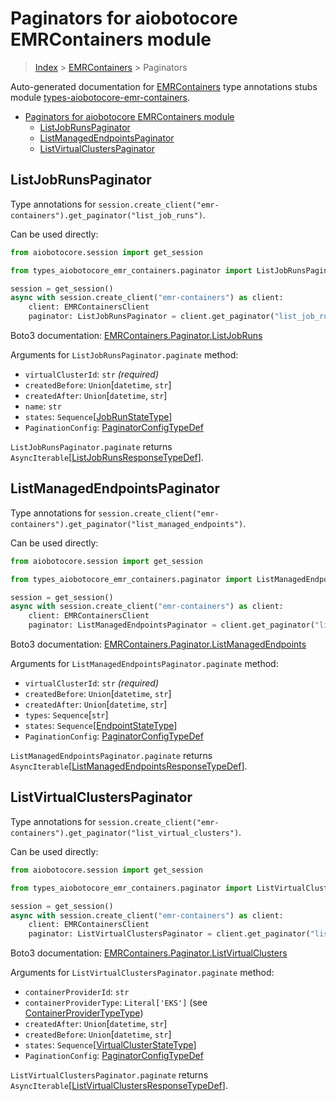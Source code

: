 <a id="paginators-for-aiobotocore-emrcontainers-module"></a>

# Paginators for aiobotocore EMRContainers module

> [Index](..) > [EMRContainers](.) > Paginators

Auto-generated documentation for
[EMRContainers](https://boto3.amazonaws.com/v1/documentation/api/latest/reference/services/emr-containers.html#EMRContainers)
type annotations stubs module
[types-aiobotocore-emr-containers](https://pypi.org/project/types-aiobotocore-emr-containers/).

- [Paginators for aiobotocore EMRContainers module](#paginators-for-aiobotocore-emrcontainers-module)
  - [ListJobRunsPaginator](#listjobrunspaginator)
  - [ListManagedEndpointsPaginator](#listmanagedendpointspaginator)
  - [ListVirtualClustersPaginator](#listvirtualclusterspaginator)

<a id="listjobrunspaginator"></a>

## ListJobRunsPaginator

Type annotations for
`session.create_client("emr-containers").get_paginator("list_job_runs")`.

Can be used directly:

```python
from aiobotocore.session import get_session

from types_aiobotocore_emr_containers.paginator import ListJobRunsPaginator

session = get_session()
async with session.create_client("emr-containers") as client:
    client: EMRContainersClient
    paginator: ListJobRunsPaginator = client.get_paginator("list_job_runs")
```

Boto3 documentation:
[EMRContainers.Paginator.ListJobRuns](https://boto3.amazonaws.com/v1/documentation/api/latest/reference/services/emr-containers.html#EMRContainers.Paginator.ListJobRuns)

Arguments for `ListJobRunsPaginator.paginate` method:

- `virtualClusterId`: `str` *(required)*
- `createdBefore`: `Union`\[`datetime`, `str`\]
- `createdAfter`: `Union`\[`datetime`, `str`\]
- `name`: `str`
- `states`: `Sequence`\[[JobRunStateType](./literals.md#jobrunstatetype)\]
- `PaginationConfig`:
  [PaginatorConfigTypeDef](./type_defs.md#paginatorconfigtypedef)

`ListJobRunsPaginator.paginate` returns
`AsyncIterable`\[[ListJobRunsResponseTypeDef](./type_defs.md#listjobrunsresponsetypedef)\].

<a id="listmanagedendpointspaginator"></a>

## ListManagedEndpointsPaginator

Type annotations for
`session.create_client("emr-containers").get_paginator("list_managed_endpoints")`.

Can be used directly:

```python
from aiobotocore.session import get_session

from types_aiobotocore_emr_containers.paginator import ListManagedEndpointsPaginator

session = get_session()
async with session.create_client("emr-containers") as client:
    client: EMRContainersClient
    paginator: ListManagedEndpointsPaginator = client.get_paginator("list_managed_endpoints")
```

Boto3 documentation:
[EMRContainers.Paginator.ListManagedEndpoints](https://boto3.amazonaws.com/v1/documentation/api/latest/reference/services/emr-containers.html#EMRContainers.Paginator.ListManagedEndpoints)

Arguments for `ListManagedEndpointsPaginator.paginate` method:

- `virtualClusterId`: `str` *(required)*
- `createdBefore`: `Union`\[`datetime`, `str`\]
- `createdAfter`: `Union`\[`datetime`, `str`\]
- `types`: `Sequence`\[`str`\]
- `states`: `Sequence`\[[EndpointStateType](./literals.md#endpointstatetype)\]
- `PaginationConfig`:
  [PaginatorConfigTypeDef](./type_defs.md#paginatorconfigtypedef)

`ListManagedEndpointsPaginator.paginate` returns
`AsyncIterable`\[[ListManagedEndpointsResponseTypeDef](./type_defs.md#listmanagedendpointsresponsetypedef)\].

<a id="listvirtualclusterspaginator"></a>

## ListVirtualClustersPaginator

Type annotations for
`session.create_client("emr-containers").get_paginator("list_virtual_clusters")`.

Can be used directly:

```python
from aiobotocore.session import get_session

from types_aiobotocore_emr_containers.paginator import ListVirtualClustersPaginator

session = get_session()
async with session.create_client("emr-containers") as client:
    client: EMRContainersClient
    paginator: ListVirtualClustersPaginator = client.get_paginator("list_virtual_clusters")
```

Boto3 documentation:
[EMRContainers.Paginator.ListVirtualClusters](https://boto3.amazonaws.com/v1/documentation/api/latest/reference/services/emr-containers.html#EMRContainers.Paginator.ListVirtualClusters)

Arguments for `ListVirtualClustersPaginator.paginate` method:

- `containerProviderId`: `str`
- `containerProviderType`: `Literal['EKS']` (see
  [ContainerProviderTypeType](./literals.md#containerprovidertypetype))
- `createdAfter`: `Union`\[`datetime`, `str`\]
- `createdBefore`: `Union`\[`datetime`, `str`\]
- `states`:
  `Sequence`\[[VirtualClusterStateType](./literals.md#virtualclusterstatetype)\]
- `PaginationConfig`:
  [PaginatorConfigTypeDef](./type_defs.md#paginatorconfigtypedef)

`ListVirtualClustersPaginator.paginate` returns
`AsyncIterable`\[[ListVirtualClustersResponseTypeDef](./type_defs.md#listvirtualclustersresponsetypedef)\].
